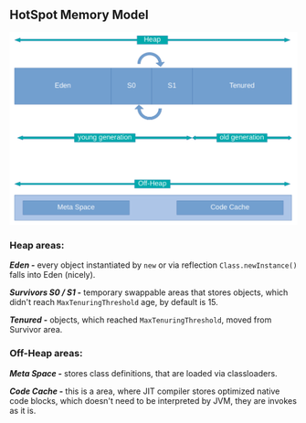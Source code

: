 ## HotSpot Memory Model

<img src="assets/jvm_memory_model.png">

### Heap areas:

***Eden -*** every object instantiated by `new` or via reflection `Class.newInstance()` falls into Eden (nicely).

***Survivors S0 / S1 -*** temporary swappable areas that stores objects, which didn't reach `MaxTenuringThreshold` age, by default is 15.

***Tenured -*** objects, which reached `MaxTenuringThreshold`, moved from Survivor area.

### Off-Heap areas:

***Meta Space -*** stores class definitions, that are loaded via classloaders.

***Code Cache -*** this is a area, where JIT compiler stores optimized native code blocks, which doesn't need to be interpreted by JVM, they are invokes as it is.

